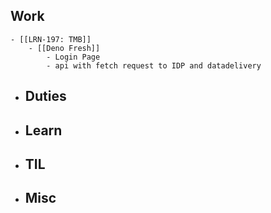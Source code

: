 ## Work
	- [[LRN-197: TMB]]
		- [[Deno Fresh]]
			- Login Page
			- api with fetch request to IDP and datadelivery
- ## Duties
- ## Learn
- ## TIL
- ## Misc